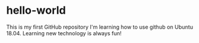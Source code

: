 # hello-world
This is my first GitHub repository
I'm learning how to use github on Ubuntu 18.04.
Learning new technology is always fun!
